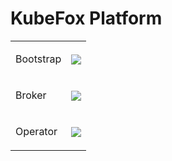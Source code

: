 <!-- markdownlint-disable MD033 -->

# KubeFox Platform

<table cellpadding="0">
  </tr>
    <tr style="padding: 0">
    <td valign="top">
      <p>Bootstrap</p>
    </td>
    <td valign="center" style="padding-top: 5px"><a href="https://goreportcard.com/report/github.com/xigxog/kubefox/components/bootstrap"><img src="https://goreportcard.com/badge/github.com/xigxog/kubefox/components/bootstrap"/></a>
    </td>
  </tr>
  </tr>
    <tr style="padding: 0">
    <td valign="top">
      <p>Broker</p>
    </td>
    <td valign="center" style="padding-top: 5px"><a href="https://goreportcard.com/report/github.com/xigxog/kubefox/components/broker"><img src="https://goreportcard.com/badge/github.com/xigxog/kubefox/components/broker"/></a>
    </td>
  </tr>
  <tr style="padding: 0">
    <td valign="top">
      <p>Operator</p>
    </td>
    <td valign="center" style="padding-top: 5px"><a href="https://goreportcard.com/report/github.com/xigxog/kubefox/components/operator"><img src="https://goreportcard.com/badge/github.com/xigxog/kubefox/components/operator"/></a>
    </td>
</table>
